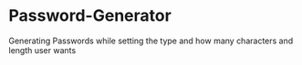 # Password-Generator 
 Generating Passwords while setting the type and how many  characters and length user wants
